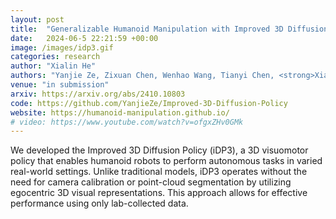 ```yaml
---
layout: post
title:  "Generalizable Humanoid Manipulation with Improved 3D Diffusion Policies"
date:   2024-06-5 22:21:59 +00:00
image: /images/idp3.gif
categories: research
author: "Xialin He"
authors: "Yanjie Ze, Zixuan Chen, Wenhao Wang, Tianyi Chen, <strong>Xialin He</strong>, Ying Yuan, Xue Bin Peng, Jiajun Wu"
venue: "in submission"
arxiv: https://arxiv.org/abs/2410.10803
code: https://github.com/YanjieZe/Improved-3D-Diffusion-Policy
website: https://humanoid-manipulation.github.io/
# video: https://www.youtube.com/watch?v=ofgxZHv0GMk
---
```

We developed the Improved 3D Diffusion Policy (iDP3), a 3D visuomotor policy that enables humanoid robots to perform autonomous tasks in varied real-world settings. Unlike traditional models, iDP3 operates without the need for camera calibration or point-cloud segmentation by utilizing egocentric 3D visual representations. This approach allows for effective performance using only lab-collected data.
